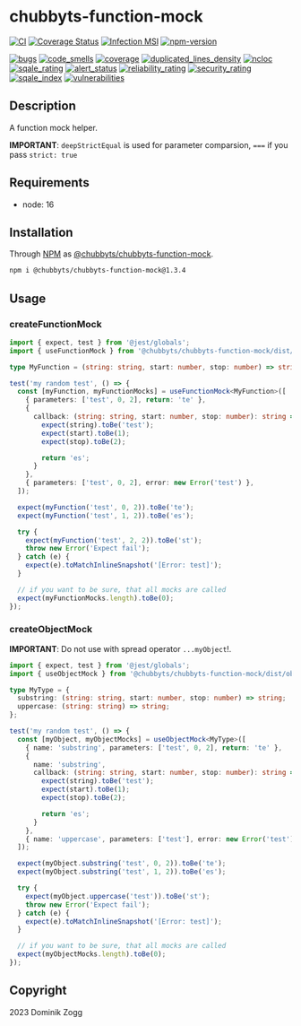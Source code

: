 # chubbyts-function-mock

[![CI](https://github.com/chubbyts/chubbyts-function-mock/workflows/CI/badge.svg?branch=master)](https://github.com/chubbyts/chubbyts-function-mock/actions?query=workflow%3ACI)
[![Coverage Status](https://coveralls.io/repos/github/chubbyts/chubbyts-function-mock/badge.svg?branch=master)](https://coveralls.io/github/chubbyts/chubbyts-function-mock?branch=master)
[![Infection MSI](https://badge.stryker-mutator.io/github.com/chubbyts/chubbyts-function-mock/master)](https://dashboard.stryker-mutator.io/reports/github.com/chubbyts/chubbyts-function-mock/master)
[![npm-version](https://img.shields.io/npm/v/@chubbyts/chubbyts-function-mock.svg)](https://www.npmjs.com/package/@chubbyts/chubbyts-function-mock)

[![bugs](https://sonarcloud.io/api/project_badges/measure?project=chubbyts_chubbyts-function-mock&metric=bugs)](https://sonarcloud.io/dashboard?id=chubbyts_chubbyts-function-mock)
[![code_smells](https://sonarcloud.io/api/project_badges/measure?project=chubbyts_chubbyts-function-mock&metric=code_smells)](https://sonarcloud.io/dashboard?id=chubbyts_chubbyts-function-mock)
[![coverage](https://sonarcloud.io/api/project_badges/measure?project=chubbyts_chubbyts-function-mock&metric=coverage)](https://sonarcloud.io/dashboard?id=chubbyts_chubbyts-function-mock)
[![duplicated_lines_density](https://sonarcloud.io/api/project_badges/measure?project=chubbyts_chubbyts-function-mock&metric=duplicated_lines_density)](https://sonarcloud.io/dashboard?id=chubbyts_chubbyts-function-mock)
[![ncloc](https://sonarcloud.io/api/project_badges/measure?project=chubbyts_chubbyts-function-mock&metric=ncloc)](https://sonarcloud.io/dashboard?id=chubbyts_chubbyts-function-mock)
[![sqale_rating](https://sonarcloud.io/api/project_badges/measure?project=chubbyts_chubbyts-function-mock&metric=sqale_rating)](https://sonarcloud.io/dashboard?id=chubbyts_chubbyts-function-mock)
[![alert_status](https://sonarcloud.io/api/project_badges/measure?project=chubbyts_chubbyts-function-mock&metric=alert_status)](https://sonarcloud.io/dashboard?id=chubbyts_chubbyts-function-mock)
[![reliability_rating](https://sonarcloud.io/api/project_badges/measure?project=chubbyts_chubbyts-function-mock&metric=reliability_rating)](https://sonarcloud.io/dashboard?id=chubbyts_chubbyts-function-mock)
[![security_rating](https://sonarcloud.io/api/project_badges/measure?project=chubbyts_chubbyts-function-mock&metric=security_rating)](https://sonarcloud.io/dashboard?id=chubbyts_chubbyts-function-mock)
[![sqale_index](https://sonarcloud.io/api/project_badges/measure?project=chubbyts_chubbyts-function-mock&metric=sqale_index)](https://sonarcloud.io/dashboard?id=chubbyts_chubbyts-function-mock)
[![vulnerabilities](https://sonarcloud.io/api/project_badges/measure?project=chubbyts_chubbyts-function-mock&metric=vulnerabilities)](https://sonarcloud.io/dashboard?id=chubbyts_chubbyts-function-mock)

## Description

A function mock helper.

**IMPORTANT**: `deepStrictEqual` is used for parameter comparsion, `===` if you pass `strict: true`

## Requirements

 * node: 16

## Installation

Through [NPM](https://www.npmjs.com) as [@chubbyts/chubbyts-function-mock][1].

```sh
npm i @chubbyts/chubbyts-function-mock@1.3.4
```

## Usage

### createFunctionMock

```ts
import { expect, test } from '@jest/globals';
import { useFunctionMock } from '@chubbyts/chubbyts-function-mock/dist/function-mock';

type MyFunction = (string: string, start: number, stop: number) => string;

test('my random test', () => {
  const [myFunction, myFunctionMocks] = useFunctionMock<MyFunction>([
    { parameters: ['test', 0, 2], return: 'te' },
    {
      callback: (string: string, start: number, stop: number): string => {
        expect(string).toBe('test');
        expect(start).toBe(1);
        expect(stop).toBe(2);

        return 'es';
      }
    },
    { parameters: ['test', 0, 2], error: new Error('test') },
  ]);

  expect(myFunction('test', 0, 2)).toBe('te');
  expect(myFunction('test', 1, 2)).toBe('es');

  try {
    expect(myFunction('test', 2, 2)).toBe('st');
    throw new Error('Expect fail');
  } catch (e) {
    expect(e).toMatchInlineSnapshot('[Error: test]');
  }

  // if you want to be sure, that all mocks are called
  expect(myFunctionMocks.length).toBe(0);
});
```

### createObjectMock

**IMPORTANT**: Do not use with spread operator `...myObject`!.

```ts
import { expect, test } from '@jest/globals';
import { useObjectMock } from '@chubbyts/chubbyts-function-mock/dist/object-mock';

type MyType = {
  substring: (string: string, start: number, stop: number) => string;
  uppercase: (string: string) => string;
};

test('my random test', () => {
  const [myObject, myObjectMocks] = useObjectMock<MyType>([
    { name: 'substring', parameters: ['test', 0, 2], return: 'te' },
    {
      name: 'substring',
      callback: (string: string, start: number, stop: number): string => {
        expect(string).toBe('test');
        expect(start).toBe(1);
        expect(stop).toBe(2);

        return 'es';
      }
    },
    { name: 'uppercase', parameters: ['test'], error: new Error('test') },
  ]);

  expect(myObject.substring('test', 0, 2)).toBe('te');
  expect(myObject.substring('test', 1, 2)).toBe('es');

  try {
    expect(myObject.uppercase('test')).toBe('st');
    throw new Error('Expect fail');
  } catch (e) {
    expect(e).toMatchInlineSnapshot('[Error: test]');
  }

  // if you want to be sure, that all mocks are called
  expect(myObjectMocks.length).toBe(0);
});
```

## Copyright

2023 Dominik Zogg

[1]: https://www.npmjs.com/package/@chubbyts/chubbyts-function-mock
